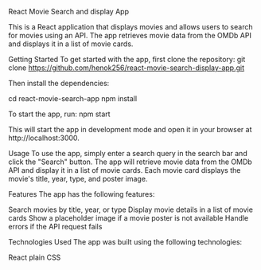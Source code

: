 React Movie Search and display App

This is a React application that displays movies and allows users to search for movies using an API. The app retrieves movie data from the OMDb API and displays it in a list of movie cards.

Getting Started
To get started with the app, first clone the repository:
git clone https://github.com/henok256/react-movie-search-display-app.git

Then install the dependencies:

cd react-movie-search-app
npm install

To start the app, run:
npm start

This will start the app in development mode and open it in your browser at http://localhost:3000.

Usage
To use the app, simply enter a search query in the search bar and click the "Search" button. The app will retrieve movie data from the OMDb API and display it in a list of movie cards. Each movie card displays the movie's title, year, type, and poster image.

Features
The app has the following features:

Search movies by title, year, or type
Display movie details in a list of movie cards
Show a placeholder image if a movie poster is not available
Handle errors if the API request fails

Technologies Used
The app was built using the following technologies:

React
plain CSS



